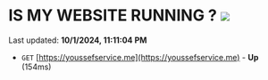 # IS MY WEBSITE RUNNING ? [![](https://img.shields.io/static/v1?label=Sponsor&message=%E2%9D%A4&logo=GitHub&color=%23fe8e86)](https://github.com/sponsors/Youssef-Lehmam)

Last updated: **10/1/2024, 11:11:04 PM**

- `GET` [https://youssefservice.me](https://youssefservice.me) - **Up** (154ms)
